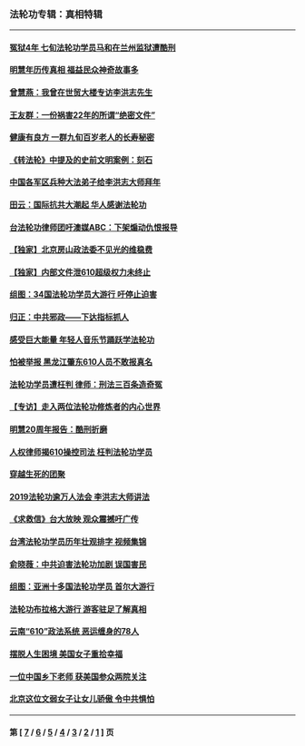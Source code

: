 ### 法轮功专辑：真相特辑
---
#### [冤狱4年 七旬法轮功学员马和在兰州监狱遭酷刑](../../pages/nf4389/n13304688.md?11090430) 
#### [明慧年历传真相 福益民众神奇故事多](../../pages/nf4389/n13294545.md?11090430) 
#### [曾慧燕：我曾在世贸大楼专访李洪志先生](../../pages/nf4389/n12898729.md?11090430) 
#### [王友群：一份祸害22年的所谓“绝密文件”](../../pages/nf4389/n12871750.md?11090430) 
#### [健康有良方 一群九旬百岁老人的长寿秘密](../../pages/nf4389/n12847475.md?11090430) 
#### [《转法轮》中提及的史前文明案例：刻石](../../pages/nf4389/n12758577.md?11090430) 
#### [中国各军区兵种大法弟子给李洪志大师拜年](../../pages/nf4389/n12750047.md?11090430) 
#### [田云：国际抗共大潮起 华人感谢法轮功](../../pages/nf4389/n12357708.md?11090430) 
#### [台法轮功律师团吁澳媒ABC：下架煽动仇恨报导](../../pages/nf4389/n12279917.md?11090430) 
#### [【独家】北京房山政法委不见光的维稳费](../../pages/nf4389/n12031979.md?11090430) 
#### [【独家】内部文件泄610超级权力未终止](../../pages/nf4389/n12023895.md?11090430) 
#### [组图：34国法轮功学员大游行 吁停止迫害](../../pages/nf4389/n11492658.md?11090430) 
#### [归正：中共邪政——下达指标抓人](../../pages/nf4389/n11474770.md?11090430) 
#### [感受巨大能量 年轻人音乐节踊跃学法轮功](../../pages/nf4389/n11441981.md?11090430) 
#### [怕被举报 黑龙江肇东610人员不敢报真名](../../pages/nf4389/n11436499.md?11090430) 
#### [法轮功学员遭枉判 律师：刑法三百条造奇冤](../../pages/nf4389/n11433943.md?11090430) 
#### [【专访】走入两位法轮功修炼者的内心世界](../../pages/nf4389/n11415623.md?11090430) 
#### [明慧20周年报告：酷刑折磨](../../pages/nf4389/n11387954.md?11090430) 
#### [人权律师揭610操控司法 枉判法轮功学员](../../pages/nf4389/n11313370.md?11090430) 
#### [穿越生死的团聚](../../pages/nf4389/n11258922.md?11090430) 
#### [2019法轮功逾万人法会 李洪志大师讲法](../../pages/nf4389/n11265303.md?11090430) 
#### [《求救信》台大放映 观众震撼吁广传](../../pages/nf4389/n10922251.md?11090430) 
#### [台湾法轮功学员历年壮观排字 视频集锦](../../pages/nf4389/n10878789.md?11090430) 
#### [俞晓薇：中共迫害法轮功加剧 误国害民](../../pages/nf4389/n10859260.md?11090430) 
#### [组图：亚洲十多国法轮功学员 首尔大游行](../../pages/nf4389/n10781149.md?11090430) 
#### [法轮功布拉格大游行 游客驻足了解真相](../../pages/nf4389/n10749360.md?11090430) 
#### [云南“610”政法系统 恶运缠身的78人](../../pages/nf4389/n10747534.md?11090430) 
#### [摆脱人生困境 美国女子重拾幸福](../../pages/nf4389/n10688678.md?11090430) 
#### [一位中国乡下老师 获美国参众两院关注](../../pages/nf4389/n10683927.md?11090430) 
#### [北京这位文弱女子让女儿骄傲 令中共惧怕](../../pages/nf4389/n10668341.md?11090430) 

---
#### 第 [ [7](./7.md?11090430) / [6](./6.md?11090430) / [5](./5.md?11090430) / [4](./4.md?11090430) / [3](./3.md?11090430) / [2](./2.md?11090430) / [1](./1.md?11090430) ] 页
